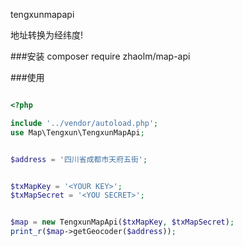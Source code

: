 tengxunmapapi

地址转换为经纬度!


###安装
composer require zhaolm/map-api


###使用

```php

<?php

include '../vendor/autoload.php';
use Map\Tengxun\TengxunMapApi;


$address = '四川省成都市天府五街';


$txMapKey = '<YOUR KEY>';
$txMapSecret = '<YOU SECRET>';


$map = new TengxunMapApi($txMapKey, $txMapSecret);
print_r($map->getGeocoder($address));
```

